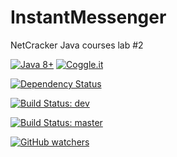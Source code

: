 # InstantMessenger
NetCracker Java courses lab #2

[![Java 8+](https://img.shields.io/badge/java-8.0%2b-green.svg)](http://www.oracle.com/technetwork/java/javase/downloads/index.html) [![Coggle.it](https://img.shields.io/badge/MaindMap-active-yellowgreen.svg)](https://coggle.it/diagram/WLPv_zAiVwABxG8-)

[![Dependency Status](https://www.versioneye.com/user/projects/58b529ce3bbf1700405cdb9f/badge.svg?style=flat-square)](https://www.versioneye.com/user/projects/58b529ce3bbf1700405cdb9f)


[![Build Status: dev](https://semaphoreci.com/api/v1/darkie/instantmessenger/branches/dev/badge.svg)](https://semaphoreci.com/darkie/instantmessenger)

[![Build Status: master](https://semaphoreci.com/api/v1/darkie/instantmessenger/branches/master/badge.svg)](https://semaphoreci.com/darkie/instantmessenger)



[![GitHub watchers](https://img.shields.io/github/watchers/badges/shields.svg?style=social&label=Watch)]()
